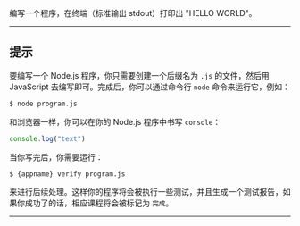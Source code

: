 编写一个程序，在终端（标准输出 stdout）打印出 "HELLO WORLD"。

----------------------------------------------------------------------
## 提示

要编写一个 Node.js 程序，你只需要创建一个后缀名为 `.js` 的文件，然后用 JavaScript 去编写即可。完成后，你可以通过命令行 `node` 命令来运行它，例如：

```sh
$ node program.js
```
和浏览器一样，你可以在你的 Node.js 程序中书写 `console`：

```js
console.log("text")
```

当你写完后，你需要运行：

```sh
$ {appname} verify program.js
```

来进行后续处理。这样你的程序将会被执行一些测试，并且生成一个测试报告，如果你成功了的话，相应课程将会被标记为 `完成`。

----------------------------------------------------------------------
